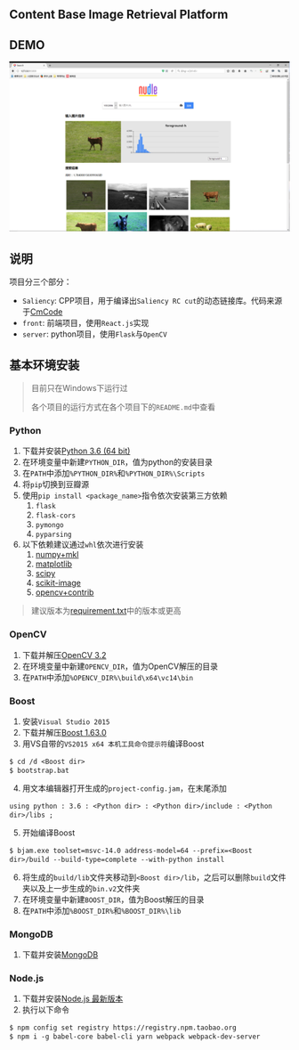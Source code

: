 ## Content Base Image Retrieval Platform

## DEMO

![demo](./demo.png)


## 说明

项目分三个部分：

*   `Saliency`: CPP项目，用于编译出`Saliency RC cut`的动态链接库。代码来源于[CmCode](https://github.com/MingMingCheng/CmCode)
*   `front`: 前端项目，使用`React.js`实现
*   `server`: python项目，使用`Flask`与`OpenCV`

## 基本环境安装

> 目前只在Windows下运行过
> 
> 各个项目的运行方式在各个项目下的`README.md`中查看

### Python

1. 下载并安装[Python 3.6 (64 bit)](https://www.python.org/downloads/)
1. 在环境变量中新建`PYTHON_DIR`，值为python的安装目录
1. 在`PATH`中添加`%PYTHON_DIR%`和`%PYTHON_DIR%\Scripts`
1. 将`pip`切换到豆瓣源
1. 使用`pip install <package_name>`指令依次安装第三方依赖
    1. `flask`
    1. `flask-cors`
    1. `pymongo`
    1. `pyparsing`
1. 以下依赖建议通过`whl`依次进行安装
    1. [numpy+mkl](http://www.lfd.uci.edu/~gohlke/pythonlibs/#numpy)
    1. [matplotlib](http://www.lfd.uci.edu/~gohlke/pythonlibs/#matplotlib)
    1. [scipy](http://www.lfd.uci.edu/~gohlke/pythonlibs/#scipy)
    1. [scikit-image](http://www.lfd.uci.edu/~gohlke/pythonlibs/#scikit-image)
    1. [opencv+contrib](http://www.lfd.uci.edu/~gohlke/pythonlibs/#opencv)

> 建议版本为[requirement.txt](./server/requirements.txt)中的版本或更高

### OpenCV

1. 下载并解压[OpenCV 3.2](https://sourceforge.net/projects/opencvlibrary/)
1. 在环境变量中新建`OPENCV_DIR`，值为OpenCV解压的目录
1. 在`PATH`中添加`%OPENCV_DIR%\build\x64\vc14\bin`

### Boost

1. 安装`Visual Studio 2015`
1. 下载并解压[Boost 1.63.0](https://sourceforge.net/projects/boost/files/boost/1.63.0/)
1. 用VS自带的`VS2015 x64 本机工具命令提示符`编译Boost
```
$ cd /d <Boost dir>
$ bootstrap.bat
```
4. 用文本编辑器打开生成的`project-config.jam`，在末尾添加
```
using python : 3.6 : <Python dir> : <Python dir>/include : <Python dir>/libs ;
```
5. 开始编译Boost
```
$ bjam.exe toolset=msvc-14.0 address-model=64 --prefix=<Boost dir>/build --build-type=complete --with-python install
```
6. 将生成的`build/lib`文件夹移动到`<Boost dir>/lib`，之后可以删除`build`文件夹以及上一步生成的`bin.v2`文件夹
1. 在环境变量中新建`BOOST_DIR`，值为Boost解压的目录
1. 在`PATH`中添加`%BOOST_DIR%`和`%BOOST_DIR%\lib`

### MongoDB

1. 下载并安装[MongoDB](https://www.mongodb.com/download-center#community)

### Node.js

1. 下载并安装[Node.js 最新版本](https://nodejs.org/en/download/)
1. 执行以下命令
```
$ npm config set registry https://registry.npm.taobao.org 
$ npm i -g babel-core babel-cli yarn webpack webpack-dev-server
```

